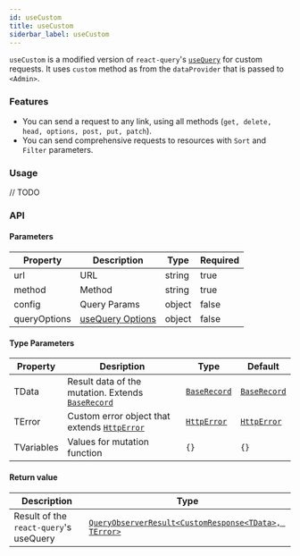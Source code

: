 ```yaml
---
id: useCustom
title: useCustom
siderbar_label: useCustom
---
```


`useCustom` is a modified version of `react-query`'s [`useQuery`](https://react-query.tanstack.com/reference/useQuery) for custom requests. It uses `custom` method as from the `dataProvider` that is passed to `<Admin>`.

### Features

-   You can send a request to any link, using all methods (`get, delete, head, options, post, put, patch`).
-   You can send comprehensive requests to resources with `Sort` and `Filter` parameters.

### Usage 

// TODO

### API

#### Parameters

| Property     | Description                                                             | Type   | Required |
| ------------ | ----------------------------------------------------------------------- | ------ | -------- |
| url          | URL                                                                     | string | true     |
| method       | Method                                                                  | string | true     |
| config       | Query Params                                                            | object | false    |
| queryOptions | [useQuery Options](https://react-query.tanstack.com/reference/useQuery) | object | false    |

#### Type Parameters

| Property   | Desription                                             | Type              | Default           |
| ---------- | ------------------------------------------------------ | ----------------- | ----------------- |
| TData      | Result data of the mutation. Extends [`BaseRecord`](#) | [`BaseRecord`](#) | [`BaseRecord`](#) |
| TError     | Custom error object that extends [`HttpError`](#)      | [`HttpError`](#)  | [`HttpError`](#)  |
| TVariables | Values for mutation function                           | `{}`              | `{}`              |

#### Return value

| Description                            | Type                                                                                                        |
| -------------------------------------- | ----------------------------------------------------------------------------------------------------------- |
| Result of the `react-query`'s useQuery | [`QueryObserverResult<CustomResponse<TData>, TError>`](https://react-query.tanstack.com/reference/useQuery) |
